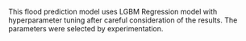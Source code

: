 This flood prediction model uses LGBM Regression model with hyperparameter tuning after careful consideration of the results. The parameters were selected by experimentation.
